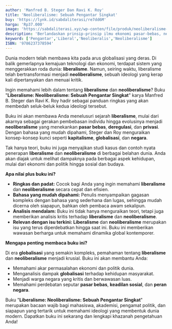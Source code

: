 ```yaml
---
author: 'Manfred B. Steger Dan Ravi K. Roy'
title: 'Neoliberalisme: Sebuah Pengantar Singkat'
buy: 'https://lynk.id/sabdaliterasi/re7dd6M'
harga: 'Rp37.000'
image: 'https://sabdaliterasi.xyz/wp-conten/file/produk/neoliberalisme-sebuah-pengantar-singkat.jpg'
description: 'Berlandaskan prinsip-prinsip ilmu ekonomi pasar-bebas, neoliberalisme kerap dipertalikan dengan para pemimpin politik, seperti Ronald Reagan, Margaret Thatcher, Bill Clinton, Tony Blair, Augusto Pinochet, dan Junichiro Koizumi. '
keyword: ['Pengantar','Liberal','Neoliberalis','Neoliberalisme']
ISBN: '9786237378594'
---
```

<p>Dunia modern telah membawa kita pada arus globalisasi yang deras. Di balik gemerlapnya kemajuan teknologi dan ekonomi, terdapat sistem yang menggerakkan roda dunia: <strong>liberalisme</strong>. Namun, seiring waktu, liberalisme telah bertransformasi menjadi <strong>neoliberalisme</strong>, sebuah ideologi yang kerap kali dipertanyakan dan menuai kritik.</p><p>Ingin memahami lebih dalam tentang <strong>liberalisme</strong> dan <strong>neoliberalisme</strong>? Buku "<strong>Liberalisme: Neoliberalisme: Sebuah Pengantar Singkat</strong>" karya Manfred B. Steger dan Ravi K. Roy hadir sebagai panduan ringkas yang akan membedah seluk-beluk kedua ideologi tersebut.</p><p>Buku ini akan membawa Anda menelusuri sejarah <strong>liberalisme</strong>, mulai dari akarnya sebagai gerakan pembebasan individu hingga evolusinya menjadi <strong>neoliberalisme</strong> yang menekankan <strong>pasar bebas</strong>, <strong>deregulasi</strong>, dan <strong>privasi</strong>. Dengan bahasa yang mudah dipahami, Steger dan Roy menguraikan konsep-konsep kunci seperti <strong>kapitalisme</strong>, <strong>globalisasi</strong>, dan <strong>negara</strong>.</p><p>Tak hanya teori, buku ini juga menyajikan studi kasus dan contoh nyata penerapan <strong>liberalisme</strong> dan <strong>neoliberalisme</strong> di berbagai belahan dunia. Anda akan diajak untuk melihat dampaknya pada berbagai aspek kehidupan, mulai dari ekonomi dan politik hingga sosial dan budaya.</p><p><strong>Apa nilai plus buku ini?</strong></p><ul><li><strong>Ringkas dan padat:</strong> Cocok bagi Anda yang ingin memahami <strong>liberalisme</strong> dan <strong>neoliberalisme</strong> secara cepat dan efisien.</li><li><strong>Bahasa yang mudah dipahami:</strong> Penulis menyampaikan gagasan kompleks dengan bahasa yang sederhana dan lugas, sehingga mudah dicerna oleh siapapun, bahkan oleh pembaca awam sekalipun.</li><li><strong>Analisis mendalam:</strong> Buku ini tidak hanya menguraikan teori, tetapi juga memberikan analisis kritis terhadap <strong>liberalisme</strong> dan <strong>neoliberalisme</strong>.</li><li><strong>Relevan dengan isu terkini:</strong> <strong>Liberalisme</strong> dan <strong>neoliberalisme</strong> merupakan isu yang terus diperdebatkan hingga saat ini. Buku ini memberikan wawasan berharga untuk memahami dinamika global kontemporer.</li></ul><p><strong>Mengapa penting membaca buku ini?</strong></p><p>Di era <strong>globalisasi</strong> yang semakin kompleks, pemahaman tentang <strong>liberalisme</strong> dan <strong>neoliberalisme</strong> menjadi krusial. Buku ini akan membantu Anda:</p><ul><li>Memahami akar permasalahan ekonomi dan politik dunia.</li><li>Menganalisis dampak <strong>globalisasi</strong> terhadap kehidupan masyarakat.</li><li>Menjadi warga negara yang kritis dan berwawasan luas.</li><li>Memahami perdebatan seputar <strong>pasar bebas</strong>, <strong>keadilan sosial</strong>, dan <strong>peran negara</strong>.</li></ul><p>Buku "<strong>Liberalisme: Neoliberalisme: Sebuah Pengantar Singkat</strong>" merupakan bacaan wajib bagi mahasiswa, akademisi, pengamat politik, dan siapapun yang tertarik untuk memahami ideologi yang membentuk dunia modern. Dapatkan buku ini sekarang dan lengkapi khazanah pengetahuan Anda!</p>
